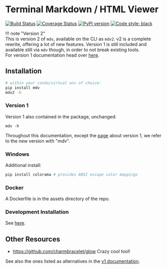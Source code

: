 # Terminal Markdown / HTML Viewer

[![Build Status][travis_img]][travis]
<a href='https://coveralls.io/github/axiros/terminal_markdown_viewer?branch=master'>
<img src='https://coveralls.io/repos/github/axiros/terminal_markdown_viewer/badge.svg?branch=master' alt='Coverage Status' /></a>
[![PyPI version](https://badge.fury.io/py/mdv.svg)](https://badge.fury.io/py/mdv)
<a href="https://github.com/ambv/black"><img alt="Code style: black" src="https://img.shields.io/badge/code%20style-black-000000.svg"></a>

!!! note "Version 2"  
    This is version 2 of `mdv`, available on the CLI as `mdv2`.
    v2 is a complete rewrite, offering a lot of new features. Version 1 is still included and available still via `mdv` though, in order to not break existing tools.  
    For version 1 documentation head over [here](v1).

## Installation

```bash
# within your conda/virtual env of choice:
pip install mdv
mdv2 -h
```

### Version 1

Version 1 also contained in the package, unchanged:

```
mdv -h
```
Throughout this documentation, except the [page](./v1/) about version 1, we refer to the new
version with "mdv".

### Windows

Additional install:

```bash
pip install colorama # provides ANSI escape color mappings
```

### Docker

A Dockerfile is in the assets directory of the repo.

### Development Installation
See [here](dev).

## Other Resources

- https://github.com/charmbracelet/glow Crazy cool tool!

See also the ones listed as alternatives in the [v1 documentation][v1].

[v1]: ./v1/index.md#alternatives
[travis]: https://travis-ci.org/axiros/terminal_markdown_viewer
[travis_img]: https://travis-ci.org/axiros/terminal_markdown_viewer.svg?branch=master
